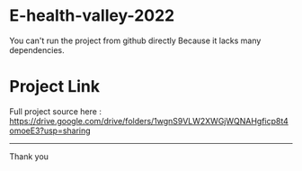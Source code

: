 # E-health-valley-2022
You can't run the project from github directly Because it lacks many dependencies.
# Project Link
Full project source here : https://drive.google.com/drive/folders/1wgnS9VLW2XWGjWQNAHgficp8t4omoeE3?usp=sharing

------
Thank you
